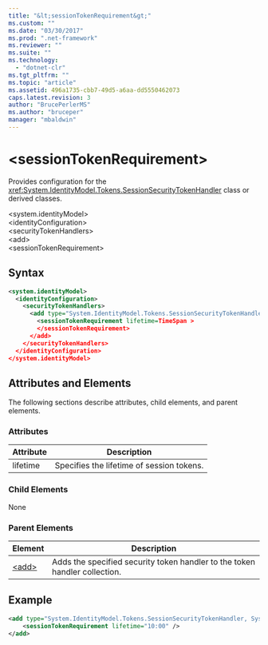 ```yaml
---
title: "&lt;sessionTokenRequirement&gt;"
ms.custom: ""
ms.date: "03/30/2017"
ms.prod: ".net-framework"
ms.reviewer: ""
ms.suite: ""
ms.technology: 
  - "dotnet-clr"
ms.tgt_pltfrm: ""
ms.topic: "article"
ms.assetid: 496a1735-cbb7-49d5-a6aa-dd5550462073
caps.latest.revision: 3
author: "BrucePerlerMS"
ms.author: "bruceper"
manager: "mbaldwin"
---
```

# &lt;sessionTokenRequirement&gt;
Provides configuration for the <xref:System.IdentityModel.Tokens.SessionSecurityTokenHandler> class or derived classes.  
  
 \<system.identityModel>  
\<identityConfiguration>  
\<securityTokenHandlers>  
\<add>  
\<sessionTokenRequirement>  
  
## Syntax  
  
```xml  
<system.identityModel>  
  <identityConfiguration>  
    <securityTokenHandlers>  
      <add type="System.IdentityModel.Tokens.SessionSecurityTokenHandler, System.IdentityModel">  
        <sessionTokenRequirement lifetime=TimeSpan >  
        </sessionTokenRequirement>  
      </add>  
    </securityTokenHandlers>  
  </identityConfiguration>  
</system.identityModel>  
```  
  
## Attributes and Elements  
 The following sections describe attributes, child elements, and parent elements.  
  
### Attributes  
  
|Attribute|Description|  
|---------------|-----------------|  
|lifetime|Specifies the lifetime of session tokens.|  
  
### Child Elements  
 None  
  
### Parent Elements  
  
|Element|Description|  
|-------------|-----------------|  
|[\<add>](../../../../../docs/framework/configure-apps/file-schema/windows-identity-foundation/add.md)|Adds the specified security token handler to the token handler collection.|  
  
## Example  
  
```xml  
<add type="System.IdentityModel.Tokens.SessionSecurityTokenHandler, System.IdentityModel">           
    <sessionTokenRequirement lifetime="10:00" />  
</add>  
```
